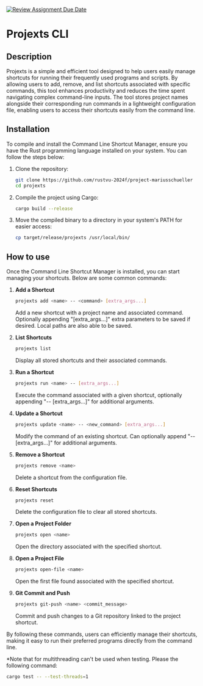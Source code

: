 [![Review Assignment Due Date](https://classroom.github.com/assets/deadline-readme-button-22041afd0340ce965d47ae6ef1cefeee28c7c493a6346c4f15d667ab976d596c.svg)](https://classroom.github.com/a/c2Cd-Xpe)
# Projexts CLI

## Description

Projexts is a simple and efficient tool designed to help users easily manage shortcuts for running their frequently used programs and scripts. By allowing users to add, remove, and list shortcuts associated with specific commands, this tool enhances productivity and reduces the time spent navigating complex command-line inputs. The tool stores project names alongside their corresponding run commands in a lightweight configuration file, enabling users to access their shortcuts easily from the command line. 
 
## Installation

To compile and install the Command Line Shortcut Manager, ensure you have the Rust programming language installed on your system. You can follow the steps below:

1. Clone the repository:
   ```bash
   git clone https://github.com/rustvu-2024f/project-mariusschueller
   cd projexts
   ```

2. Compile the project using Cargo:
   ```bash
   cargo build --release
   ```

3. Move the compiled binary to a directory in your system's PATH for easier access:
   ```bash
   cp target/release/projexts /usr/local/bin/
   ```


## How to use

Once the Command Line Shortcut Manager is installed, you can start managing your shortcuts. Below are some common commands:

1. **Add a Shortcut**
   ```bash
   projexts add <name> -- <command> [extra_args...]
   ```
   Add a new shortcut with a project name and associated command. Optionally appending "[extra_args...]" extra parameters to be saved if desired. Local paths are also able to be saved.

2. **List Shortcuts**
   ```bash
   projexts list
   ```
   Display all stored shortcuts and their associated commands.

3. **Run a Shortcut**
   ```bash
   projexts run <name> -- [extra_args...]
   ```
   Execute the command associated with a given shortcut, optionally appending "-- [extra_args...]" for additional arguments.

4. **Update a Shortcut**
   ```bash
   projexts update <name> -- <new_command> [extra_args...]
   ```
   Modify the command of an existing shortcut. Can optionally append "-- [extra_args...]" for additional arguments.

5. **Remove a Shortcut**
   ```bash
   projexts remove <name>
   ```
   Delete a shortcut from the configuration file.

6. **Reset Shortcuts**
   ```bash
   projexts reset
   ```
   Delete the configuration file to clear all stored shortcuts.

7. **Open a Project Folder**
   ```bash
   projexts open <name>
   ```
   Open the directory associated with the specified shortcut.

8. **Open a Project File**
   ```bash
   projexts open-file <name>
   ```
   Open the first file found associated with the specified shortcut.

9. **Git Commit and Push**
   ```bash
   projexts git-push <name> <commit_message>
   ```
   Commit and push changes to a Git repository linked to the project shortcut.

By following these commands, users can efficiently manage their shortcuts, making it easy to run their preferred programs directly from the command line.

*Note that for multithreading can't be used when testing. Please the following command:
 ```bash
cargo test -- --test-threads=1
```
